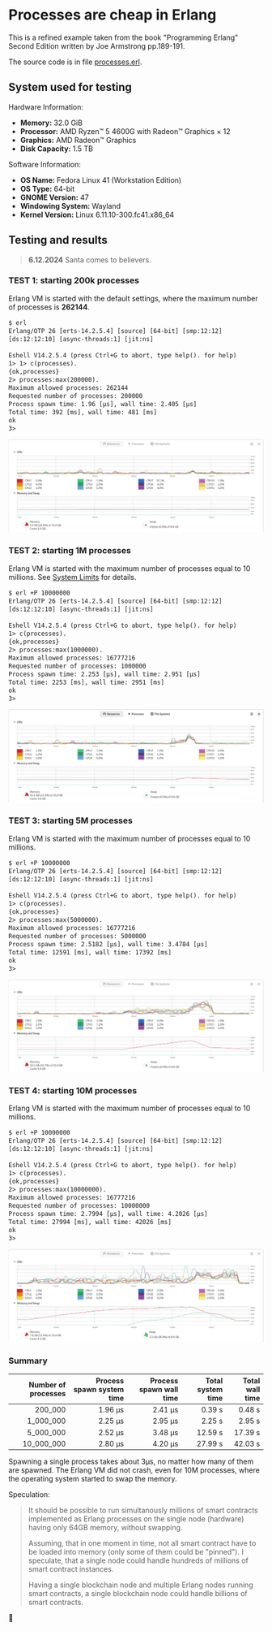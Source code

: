 # Processes are cheap in Erlang

This is a refined example taken from the book "Programming Erlang" Second Edition written by Joe Armstrong pp.189-191. 

The source code is in file [processes.erl](./processes.erl).

## System used for testing

Hardware Information:
- **Memory:** 32.0 GiB
- **Processor:** AMD Ryzen™ 5 4600G with Radeon™ Graphics × 12
- **Graphics:** AMD Radeon™ Graphics
- **Disk Capacity:** 1.5 TB

Software Information:
- **OS Name:** Fedora Linux 41 (Workstation Edition)
- **OS Type:** 64-bit
- **GNOME Version:** 47
- **Windowing System:** Wayland
- **Kernel Version:** Linux 6.11.10-300.fc41.x86_64

## Testing and results

> **6.12.2024** Santa comes to believers.

### TEST 1: starting 200k processes

Erlang VM is started with the default settings, where the maximum number of processes is **262144**.

```text
$ erl
Erlang/OTP 26 [erts-14.2.5.4] [source] [64-bit] [smp:12:12] [ds:12:12:10] [async-threads:1] [jit:ns]

Eshell V14.2.5.4 (press Ctrl+G to abort, type help(). for help)
1> 1> c(processes).
{ok,processes} 
2> processes:max(200000).
Maximum allowed processes: 262144
Requested number of processes: 200000
Process spawn time: 1.96 [µs], wall time: 2.405 [µs]
Total time: 392 [ms], wall time: 481 [ms]
ok
3>
```

![test1](./test1.webp)

### TEST 2: starting 1M processes

Erlang VM is started with the maximum number of processes equal to 10 millions.
See [System Limits](https://www.erlang.org/doc/system/system_limits.html) for details.

```text
$ erl +P 10000000
Erlang/OTP 26 [erts-14.2.5.4] [source] [64-bit] [smp:12:12] [ds:12:12:10] [async-threads:1] [jit:ns]

Eshell V14.2.5.4 (press Ctrl+G to abort, type help(). for help)
1> c(processes).
{ok,processes}
2> processes:max(1000000).
Maximum allowed processes: 16777216
Requested number of processes: 1000000
Process spawn time: 2.253 [µs], wall time: 2.951 [µs]
Total time: 2253 [ms], wall time: 2951 [ms]
ok
3>
```

![test2](./test2.webp)

### TEST 3: starting 5M processes

Erlang VM is started with the maximum number of processes equal to 10 millions.

```text
$ erl +P 10000000
Erlang/OTP 26 [erts-14.2.5.4] [source] [64-bit] [smp:12:12] [ds:12:12:10] [async-threads:1] [jit:ns]

Eshell V14.2.5.4 (press Ctrl+G to abort, type help(). for help)
1> c(processes).
{ok,processes}
2> processes:max(5000000).
Maximum allowed processes: 16777216
Requested number of processes: 5000000
Process spawn time: 2.5182 [µs], wall time: 3.4784 [µs]
Total time: 12591 [ms], wall time: 17392 [ms]
ok
3>
```

![test3](./test3.webp)

### TEST 4: starting 10M processes

Erlang VM is started with the maximum number of processes equal to 10 millions.

```text
$ erl +P 10000000
Erlang/OTP 26 [erts-14.2.5.4] [source] [64-bit] [smp:12:12] [ds:12:12:10] [async-threads:1] [jit:ns]

Eshell V14.2.5.4 (press Ctrl+G to abort, type help(). for help)
1> c(processes).
{ok,processes}
2> processes:max(10000000).
Maximum allowed processes: 16777216
Requested number of processes: 10000000
Process spawn time: 2.7994 [µs], wall time: 4.2026 [µs]
Total time: 27994 [ms], wall time: 42026 [ms]
ok
3>
```

![test3](./test4.webp)

### Summary

| Number of processes | Process spawn system time | Process spawn wall time | Total system time | Total wall time |
|--------------------:|--------------------------:|------------------------:|------------------:|----------------:|
|             200_000 |                   1.96 µs |                 2.41 µs |            0.39 s |          0.48 s | 
|           1_000_000 |                   2.25 µs |                 2.95 µs |            2.25 s |          2.95 s |
|           5_000_000 |                   2.52 µs |                 3.48 µs |           12.59 s |         17.39 s |
|          10_000_000 |                   2.80 µs |                 4.20 µs |           27.99 s |         42.03 s |

Spawning a single process takes about 3µs, no matter how many of them are spawned.
The Erlang VM did not crash, even for 10M processes, where the operating system started to swap the memory.

Speculation:

> It should be possible to run simultanously millions of smart contracts implemented as Erlang processes 
> on the single node (hardware) having only 64GB memory, without swapping.
> 
> Assuming, that in one moment in time, not all smart contract have to be loaded into memory
> (only some of them could be "pinned"). I speculate, that a single node could handle hundreds
> of millions of smart contract instances.
> 
> Having a single blockchain node and multiple Erlang nodes running smart contracts,
> a single blockchain node could handle billions of smart contracts.

🚀

